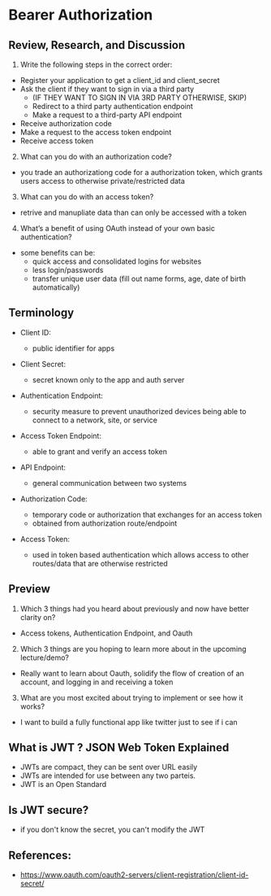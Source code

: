 # Bearer Authorization

## Review, Research, and Discussion

1. Write the following steps in the correct order:

- Register your application to get a client_id and client_secret
- Ask the client if they want to sign in via a third party
  - (IF THEY WANT TO SIGN IN VIA 3RD PARTY OTHERWISE, SKIP) 
  - Redirect to a third party authentication endpoint 
  - Make a request to a third-party API endpoint
- Receive authorization code
- Make a request to the access token endpoint
- Receive access token


2. What can you do with an authorization code?

- you trade an authorizationg code for a authorization token, which grants users access to otherwise private/restricted data

3. What can you do with an access token?

- retrive and manupliate data than can only be accessed with a token

4. What’s a benefit of using OAuth instead of your own basic authentication?

- some benefits can be:
  - quick access and consolidated logins for websites
  - less login/passwords
  - transfer unique user data (fill out name forms, age, date of birth automatically)

## Terminology

- Client ID:
  - public identifier for apps

- Client Secret:
  - secret known only to the app and auth server

- Authentication Endpoint:
  - security measure to prevent unauthorized devices being able to connect to a network, site, or service

- Access Token Endpoint:
  - able to grant and verify an access token

- API Endpoint:
  - general communication between two systems

- Authorization Code:
  - temporary code or authorization that exchanges for an access token
  - obtained from authorization route/endpoint

- Access Token:
  - used in token based authentication which allows access to other routes/data that are otherwise restricted

## Preview

1. Which 3 things had you heard about previously and now have better clarity on?

- Access tokens, Authentication Endpoint, and Oauth

2. Which 3 things are you hoping to learn more about in the upcoming lecture/demo?

- Really want to learn about Oauth, solidify the flow of creation of an account, and logging in and receiving a token

3. What are you most excited about trying to implement or see how it works?

- I want to build a fully functional app like twitter just to see if i can


## What is JWT ? JSON Web Token Explained

- JWTs are compact, they can be sent over URL easily
- JWTs are intended for use between any two parteis.
- JWT is an Open Standard

## Is JWT secure?

- if you don't know the secret, you can't modify the JWT

## References:

- https://www.oauth.com/oauth2-servers/client-registration/client-id-secret/
